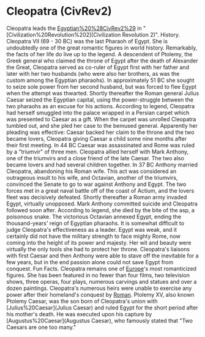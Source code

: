 # Cleopatra (CivRev2)

Cleopatra leads the [Egyptian%20%28CivRev2%29](Egyptians) in "[Civilization%20Revolution%202](Civilization Revolution 2)".
History.
Cleopatra VII (69 - 30 BC) was the last Pharaoh of Egypt. She is undoubtedly one of the great romantic figures in world history. Remarkably, the facts of her life do live up to the legend.
A descendent of Ptolemy, the Greek general who claimed the throne of Egypt after the death of Alexander the Great, Cleopatra served as co-ruler of Egypt first with her father and later with her two husbands (who were also her brothers, as was the custom among the Egyptian pharaohs). In approximately 51 BC she sought to seize sole power from her second husband, but was forced to flee Egypt when the attempt was thwarted.
Shortly thereafter the Roman general Julius Caesar seized the Egyptian capital, using the power-struggle between the two pharaohs as an excuse for his actions. According to legend, Cleopatra had herself smuggled into the palace wrapped in a Persian carpet which was presented to Caesar as a gift. When the carpet was unrolled Cleopatra tumbled out, and she pled her case to the bemused general. Apparently her pleading was effective: Caesar backed her claim to the throne and the two became lovers, Cleopatra giving Caesar a child some nine months after their first meeting.
In 44 BC Caesar was assassinated and Rome was ruled by a "triumvir" of three men. Cleopatra allied herself with Mark Anthony, one of the triumvirs and a close friend of the late Caesar. The two also became lovers and had several children together. In 37 BC Anthony married Cleopatra, abandoning his Roman wife. This act was considered an outrageous insult to his wife, and Octavian, another of the triumvirs, convinced the Senate to go to war against Anthony and Egypt. The two forces met in a great naval battle off of the coast of Actium, and the lovers fleet was decisively defeated.
Shortly thereafter a Roman army invaded Egypt, virtually unopposed. Mark Anthony committed suicide and Cleopatra followed soon after. According to legend, she died by the bite of the asp, a poisonous snake. The victorious Octavian annexed Egypt, ending the thousand-years' reign of Egyptian pharaohs.
It is somewhat difficult to judge Cleopatra's effectiveness as a leader. Egypt was weak, and it certainly did not have the military strength to face mighty Rome, now coming into the height of its power and majesty. Her wit and beauty were virtually the only tools she had to protect her throne. Cleopatra's liaisons with first Caesar and then Anthony were able to stave off the inevitable for a few years, but in the end passion alone could not save Egypt from conquest.
Fun Facts.
Cleopatra remains one of [Europe](Europe)'s most romanticized figures. She has been featured in no fewer than four films, two television shows, three operas, four plays, numerous carvings and statues and over a dozen paintings.
Cleopatra's numerous heirs were unable to exercise any power after their homeland's conquest by [Roman](Rome). Ptolemy XV, also known Ptolemy Caesar, was the son born of Cleopatra's union with [Julius%20Caesar](Julius Caesar) and ruled Egypt for the short period after his mother's death. He was executed upon his capture by [Augustus%20Caesar](Augustus Caesar), who famously stated that "Two Caesars are one too many."